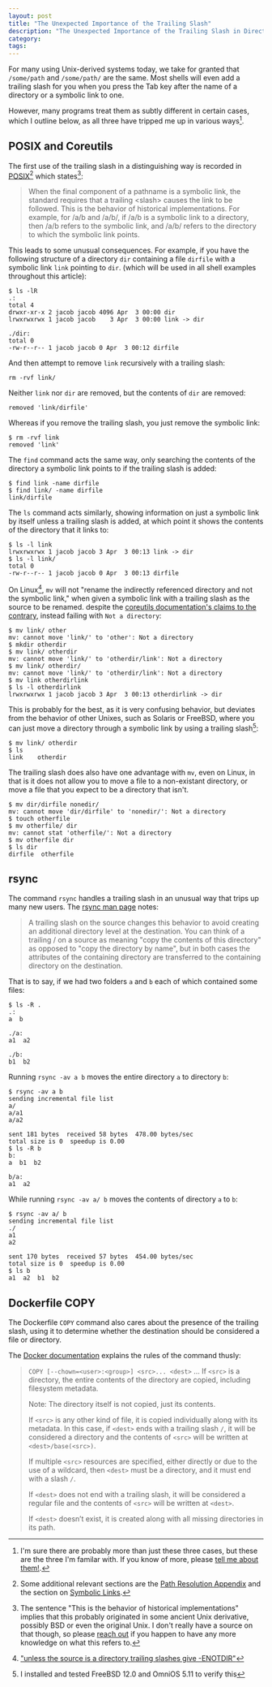 ```yaml
---
layout: post
title: "The Unexpected Importance of the Trailing Slash"
description: "The Unexpected Importance of the Trailing Slash in Directory Paths"
category:
tags:
---
```


For many using Unix-derived systems today, we take for granted
that `/some/path` and `/some/path/` are the same.
Most shells will even add a trailing slash for you when you press the Tab key
after the name of a directory or a symbolic link to one.

However, many programs treat them as subtly different in certain cases,
which I outline below, as all three have tripped me up
in various ways[^threetrailing].

[^threetrailing]: I'm sure there are probably more than just these three cases, but these are the three I'm familar with. If you know of more, please [tell me about them!](mailto:trailingslash@tookmund.com).

## POSIX and Coreutils

The first use of the trailing slash in a distinguishing way is recorded in
[POSIX](https://pubs.opengroup.org/onlinepubs/9699919799/basedefs/V1_chap04.html#tag_04_13)[^posixadditional]
which states[^historical]:
> When the final component of a pathname is a symbolic link, the standard requires that a trailing &lt;slash&gt; causes the link to be followed. This is the behavior of historical implementations. For example, for /a/b and /a/b/, if /a/b is a symbolic link to a directory, then /a/b refers to the symbolic link, and /a/b/ refers to the directory to which the symbolic link points.

[^posixadditional]: Some additional relevant sections are the [Path Resolution Appendix](https://pubs.opengroup.org/onlinepubs/9699919799/xrat/V4_xbd_chap04.html#tag_21_04_13) and the section on [Symbolic Links](https://pubs.opengroup.org/onlinepubs/9699919799/xrat/V4_xbd_chap03.html#tag_21_03_00_75).

[^historical]: The sentence "This is the behavior of historical implementations" implies that this probably originated in some ancient Unix derivative, possibly BSD or even the original Unix. I don't really have a source on that though, so please [reach out](mailto:trailingslash@tookmund.com) if you happen to have any more knowledge on what this refers to.


This leads to some unusual consequences.
For example, if you have the following structure
of a directory `dir` containing a file `dirfile` with a symbolic link `link` pointing to `dir`.
(which will be used in all shell examples throughout this article):
```
$ ls -lR
.:
total 4
drwxr-xr-x 2 jacob jacob 4096 Apr  3 00:00 dir
lrwxrwxrwx 1 jacob jacob    3 Apr  3 00:00 link -> dir

./dir:
total 0
-rw-r--r-- 1 jacob jacob 0 Apr  3 00:12 dirfile
```

And then attempt to remove `link` recursively with a trailing slash:
```
rm -rvf link/
```

Neither `link` nor `dir` are removed, but the contents of `dir` are removed:
```
removed 'link/dirfile'
```

Whereas if you remove the trailing slash, you just remove the symbolic link:
```
$ rm -rvf link
removed 'link'
```

The `find` command acts the same way, only searching the contents of the
directory a symbolic link points to if the trailing slash is added:
```
$ find link -name dirfile
$ find link/ -name dirfile
link/dirfile
```

The `ls` command acts similarly, showing information on just a symbolic link by
itself unless a trailing slash is added, at which point it shows the contents
of the directory that it links to:
```
$ ls -l link
lrwxrwxrwx 1 jacob jacob 3 Apr  3 00:13 link -> dir
$ ls -l link/
total 0
-rw-r--r-- 1 jacob jacob 0 Apr  3 00:13 dirfile
```

On Linux[^renametrailing], `mv` will not "rename the indirectly referenced directory and not the symbolic link,"
when given a symbolic link with a trailing slash as the source to be renamed.
despite the [coreutils documentation's claims to the contrary](https://www.gnu.org/software/coreutils/manual/html_node/Trailing-slashes.html), instead failing with `Not a directory`:

[^renametrailing]: ["unless the source is a directory trailing slashes give -ENOTDIR"](https://git.kernel.org/pub/scm/linux/kernel/git/torvalds/linux.git/tree/fs/namei.c#n4797)

```
$ mv link/ other
mv: cannot move 'link/' to 'other': Not a directory
$ mkdir otherdir
$ mv link/ otherdir
mv: cannot move 'link/' to 'otherdir/link': Not a directory
$ mv link/ otherdir/
mv: cannot move 'link/' to 'otherdir/link': Not a directory
$ mv link otherdirlink
$ ls -l otherdirlink
lrwxrwxrwx 1 jacob jacob 3 Apr  3 00:13 otherdirlink -> dir
```
This is probably for the best, as it is very confusing behavior,
but deviates from the behavior of other Unixes, such as Solaris or FreeBSD,
where you can just move a directory through a symbolic link by using
a trailing slash[^otherunixes]:
```
$ mv link/ otherdir
$ ls
link	otherdir
```

[^otherunixes]: I installed and tested FreeBSD 12.0 and OmniOS 5.11 to verify this

The trailing slash does also have one advantage with `mv`, even on Linux,
in that is it does not allow you to move a file to a non-existant directory,
or move a file that you expect to be a directory that isn't.
```
$ mv dir/dirfile nonedir/
mv: cannot move 'dir/dirfile' to 'nonedir/': Not a directory
$ touch otherfile
$ mv otherfile/ dir
mv: cannot stat 'otherfile/': Not a directory
$ mv otherfile dir
$ ls dir
dirfile  otherfile
```

## rsync

The command `rsync` handles a trailing slash in an unusual way that
trips up many new users.
The [rsync man page](https://linux.die.net/man/1/rsync) notes:
> A trailing slash on the source changes this behavior to avoid creating an additional directory  level  at  the  destination.
> You can think of a trailing / on a source as meaning "copy the contents of this directory" as opposed to "copy the directory
> by name", but in both cases the attributes of the containing directory are transferred to the containing  directory  on  the
> destination.

That is to say, if we had two folders `a` and `b` each of which contained some files:
```
$ ls -R .
.:
a  b

./a:
a1  a2

./b:
b1  b2

```

Running `rsync -av a b` moves the entire directory `a` to directory `b`:
```
$ rsync -av a b
sending incremental file list
a/
a/a1
a/a2

sent 181 bytes  received 58 bytes  478.00 bytes/sec
total size is 0  speedup is 0.00
$ ls -R b
b:
a  b1  b2

b/a:
a1  a2
```
While running `rsync -av a/ b` moves the contents of directory `a` to `b`:
```
$ rsync -av a/ b
sending incremental file list
./
a1
a2

sent 170 bytes  received 57 bytes  454.00 bytes/sec
total size is 0  speedup is 0.00
$ ls b
a1  a2	b1  b2
```

## Dockerfile COPY
The Dockerfile `COPY` command also cares about the presence of the trailing slash,
using it to determine whether the destination should be considered a file or directory.

The [Docker documentation](https://docs.docker.com/engine/reference/builder/#copy)
explains the rules of the command thusly:
>	`COPY [--chown=<user>:<group>] <src>... <dest>`
...
>   If `<src>` is a directory, the entire contents of the directory are copied, including filesystem metadata.
>
>    Note: The directory itself is not copied, just its contents.
>
>    If `<src>` is any other kind of file, it is copied individually along with its metadata. In this case, if `<dest>` ends with a trailing slash `/`, it will be considered a directory and the contents of `<src>` will be written at `<dest>/base(<src>)`.
>
>    If multiple `<src>` resources are specified, either directly or due to the use of a wildcard, then `<dest>` must be a directory, and it must end with a slash `/`.
>
>    If `<dest>` does not end with a trailing slash, it will be considered a regular file and the contents of `<src>` will be written at `<dest>`.
>
>    If `<dest>` doesn’t exist, it is created along with all missing directories in its path.

